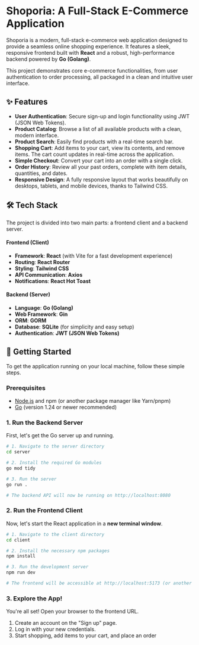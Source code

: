 # Shoporia: A Full-Stack E-Commerce Application

Shoporia is a modern, full-stack e-commerce web application designed to provide a seamless online shopping experience. It features a sleek, responsive frontend built with **React** and a robust, high-performance backend powered by **Go (Golang)**.

This project demonstrates core e-commerce functionalities, from user authentication to order processing, all packaged in a clean and intuitive user interface.

## ✨ Features

*   **User Authentication**: Secure sign-up and login functionality using JWT (JSON Web Tokens).
*   **Product Catalog**: Browse a list of all available products with a clean, modern interface.
*   **Product Search**: Easily find products with a real-time search bar.
*   **Shopping Cart**: Add items to your cart, view its contents, and remove items. The cart count updates in real-time across the application.
*   **Simple Checkout**: Convert your cart into an order with a single click.
*   **Order History**: Review all your past orders, complete with item details, quantities, and dates.
*   **Responsive Design**: A fully responsive layout that works beautifully on desktops, tablets, and mobile devices, thanks to Tailwind CSS.

## 🛠️ Tech Stack

The project is divided into two main parts: a frontend client and a backend server.

#### Frontend (Client)
*   **Framework**: **React** (with Vite for a fast development experience)
*   **Routing**: **React Router**
*   **Styling**: **Tailwind CSS**
*   **API Communication**: **Axios**
*   **Notifications**: **React Hot Toast**

#### Backend (Server)
*   **Language**: **Go (Golang)**
*   **Web Framework**: **Gin**
*   **ORM**: **GORM**
*   **Database**: **SQLite** (for simplicity and easy setup)
*   **Authentication**: **JWT (JSON Web Tokens)**

## 🚀 Getting Started

To get the application running on your local machine, follow these simple steps.

### Prerequisites

*   [Node.js](https://nodejs.org/en/) and npm (or another package manager like Yarn/pnpm)
*   [Go](https://go.dev/doc/install) (version 1.24 or newer recommended)

### 1. Run the Backend Server

First, let's get the Go server up and running.

```bash
# 1. Navigate to the server directory
cd server

# 2. Install the required Go modules
go mod tidy

# 3. Run the server
go run .

# The backend API will now be running on http://localhost:8080
```

### 2. Run the Frontend Client

Now, let's start the React application in a **new terminal window**.

```bash
# 1. Navigate to the client directory
cd client

# 2. Install the necessary npm packages
npm install

# 3. Run the development server
npm run dev

# The frontend will be accessible at http://localhost:5173 (or another port if 5173 is in use)
```

### 3. Explore the App!

You're all set! Open your browser to the frontend URL.
1.  Create an account on the "Sign up" page.
2.  Log in with your new credentials.
3.  Start shopping, add items to your cart, and place an order
